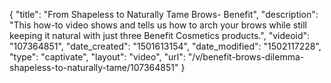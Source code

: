{
    "title": "From Shapeless to Naturally Tame Brows- Benefit",
    "description": "This how-to video shows and tells us how to arch your brows while still keeping it natural with just three Benefit Cosmetics products.",
    "videoid": "107364851",
    "date_created": "1501613154",
    "date_modified": "1502117228",
    "type": "captivate",
    "layout": "video",
    "url": "\/v\/benefit-brows-dilemma-shapeless-to-naturally-tame\/107364851"
}